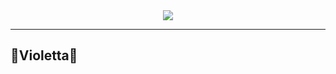 <div align="center">
  <img src="https://i.pinimg.com/originals/45/64/ff/4564ff35c7c6c2a3877e5b6d5ba79df9.gif">
</div>

---

## 🌸Violetta🌸

